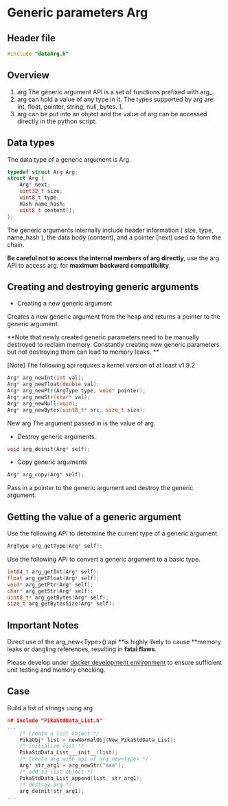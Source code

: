 # Generic parameters Arg

## Header file

```c
#include "dataArg.h"
```

## Overview

1. arg The generic argument API is a set of functions prefixed with arg_.
1. arg can hold a value of any type in it.
The types supported by arg are: int, float, pointer, string, null, bytes. 1.
1. arg can be put into an object and the value of arg can be accessed directly in the python script.

## Data types

The data type of a generic argument is Arg.

```c
typedef struct Arg Arg;
struct Arg {
    Arg* next;
    uint32_t size;
    uint8_t type;
    Hash name_hash;
    uint8_t content[];
};
```

The generic arguments internally include header information ( size, type, name_hash ), the data body (content), and a pointer (next) used to form the chain.

**Be careful not to access the internal members of arg directly**, use the arg API to access arg. for **maximum backward compatibility**.


## Creating and destroying generic arguments

- Creating a new generic argument

Creates a new generic argument from the heap and returns a pointer to the generic argument.

**Note that newly created generic parameters need to be manually destroyed to reclaim memory. Constantly creating new generic parameters but not destroying them can lead to memory leaks. **

[Note] The following api requires a kernel version of at least v1.9.2

```c
Arg* arg_newInt(int val);
Arg* arg_newFloat(double val);
Arg* arg_newPtr(ArgType type, void* pointer);
Arg* arg_newStr(char* val);
Arg* arg_newNull(void);
Arg* arg_newBytes(uint8_t* src, size_t size);
```

New arg The argument passed in is the value of arg.

- Destroy generic arguments.

```c
void arg_deinit(Arg* self);
```

- Copy generic arguments
```c
Arg* arg_copy(Arg* self);
```

Pass in a pointer to the generic argument and destroy the generic argument.

## Getting the value of a generic argument

Use the following API to determine the current type of a generic argument.

```c
ArgType arg_getType(Arg* self);
```

Use the following API to convert a generic argument to a basic type.

```c
int64_t arg_getInt(Arg* self);
float arg_getFloat(Arg* self);
void* arg_getPtr(Arg* self);
char* arg_getStr(Arg* self);
uint8_t* arg_getBytes(Arg* self);
size_t arg_getBytesSize(Arg* self);
```

## Important Notes

Direct use of the arg_new\<Type\>() api **is highly likely to cause **memory leaks or dangling references, resulting in **fatal flaws**.

Please develop under [docker development environment](get-start_linux.html) to ensure sufficient unit testing and memory checking.

## Case

Build a list of strings using arg

``` C
## Include "PikaStdData_List.h"
...
    /* Create a list object */
    PikaObj* list = newNormalObj(New_PikaStdData_List);
    /* initialize list */
    PikaStdData_List___init__(list);
    /* Create arg with api of arg_new<type> */
    Arg* str_arg1 = arg_newStr("aaa");
    /* add to list object */
    PikaStdData_List_append(list, str_arg1);
    /* destroy arg */
    arg_deinit(str_arg1);
...
```

